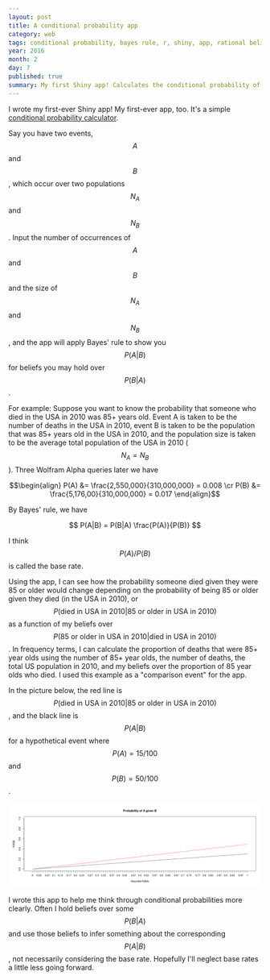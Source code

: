 ```yaml
---
layout: post
title: A conditional probability app
category: web
tags: conditional probability, bayes rule, r, shiny, app, rational belief
year: 2016
month: 2
day: 7
published: true
summary: My first Shiny app! Calculates the conditional probability of an event A given an event B and a population P for a range of assumed P(B|A).
---
```


I wrote my first-ever Shiny app! My first-ever app, too. It's a simple [conditional probability calculator](https://akhilrao.shinyapps.io/conditionalProbApp/). 

Say you have two events, $$A$$ and $$B$$, which occur over two populations $$N_A$$ and $$N_B$$. Input the number of occurrences of $$A$$ and $$B$$ and the size of $$N_A$$ and $$N_B$$, and the app will apply Bayes' rule to show you $$P(A|B)$$ for beliefs you may hold over $$P(B|A)$$.

For example: Suppose you want to know the probability that someone who died in the USA in 2010 was 85+ years old. Event A is taken to be the number of deaths in the USA in 2010, event B is taken to be the population that was 85+ years old in the USA in 2010, and the population size is taken to be the average total population of the USA in 2010 ($$N_A = N_B$$). Three Wolfram Alpha queries later we have

$$\begin{align}
P(A) &= \frac{2,550,000}{310,000,000} = 0.008 \cr
P(B) &= \frac{5,176,00}{310,000,000} = 0.017
\end{align}$$

By Bayes' rule, we have

$$ P(A|B) = P(B|A) \frac{P(A)}{P(B)} $$

I think $$ P(A)/P(B) $$ is called the base rate. 

Using the app, I can see how the probability someone died given they were 85 or older would change depending on the probability of being 85 or older given they died (in the USA in 2010), or $$P(\text{died in USA in 2010|85 or older in USA in 2010})$$ as a function of my beliefs over $$P(\text{85 or older in USA in 2010|died in USA in 2010})$$. In frequency terms, I can calculate the proportion of deaths that were 85+ year olds using the number of 85+ year olds, the number of deaths, the total US population in 2010, and my beliefs over the proportion of 85 year olds who died. I used this example as a "comparison event" for the app.

In the picture below, the red line is $$P(\text{died in USA in 2010|85 or older in USA in 2010})$$, and the black line is $$P(A|B)$$ for a hypothetical event where $$P(A) = 15/100$$ and $$P(B) = 50/100$$.

[![Example](/public/images/conditionalProbApp/stock.png "Example")](/public/images/conditionalProbApp/stock.png "Example")

I wrote this app to help me think through conditional probabilities more clearly. Often I hold beliefs over some $$P(B|A)$$ and use those beliefs to infer something about the corresponding $$P(A|B)$$, not necessarily considering the base rate. Hopefully I'll neglect base rates a little less going forward.